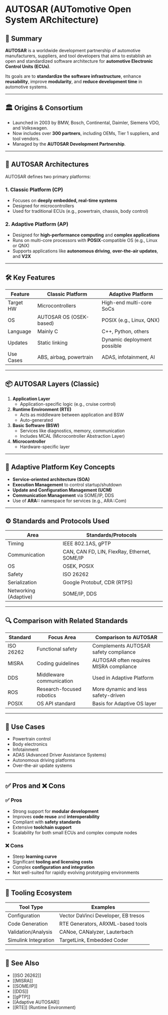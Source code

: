 # AUTOSAR (AUTomotive Open System ARchitecture)

## 📝 Summary

**AUTOSAR** is a worldwide development partnership of automotive manufacturers, suppliers, and tool developers that aims to establish an open and standardized software architecture for **automotive Electronic Control Units (ECUs)**. 

Its goals are to **standardize the software infrastructure**, enhance **reusability**, improve **modularity**, and **reduce development time** in automotive systems.

---

## 🏛️ Origins & Consortium

- Launched in 2003 by BMW, Bosch, Continental, Daimler, Siemens VDO, and Volkswagen.
- Now includes over **300 partners**, including OEMs, Tier 1 suppliers, and tool vendors.
- Managed by the **AUTOSAR Development Partnership**.

---

## 🧱 AUTOSAR Architectures

AUTOSAR defines two primary platforms:

### 1. **Classic Platform (CP)**
- Focuses on **deeply embedded, real-time systems**
- Designed for microcontrollers
- Used for traditional ECUs (e.g., powertrain, chassis, body control)

### 2. **Adaptive Platform (AP)**
- Designed for **high-performance computing** and **complex applications**
- Runs on multi-core processors with **POSIX**-compatible OS (e.g., Linux or QNX)
- Supports applications like **autonomous driving**, **over-the-air updates**, and **V2X**

---

## 🛠️ Key Features

| Feature               | Classic Platform        | Adaptive Platform           |
|-----------------------|-------------------------|-----------------------------|
| Target HW             | Microcontrollers        | High-end multi-core SoCs    |
| OS                    | AUTOSAR OS (OSEK-based) | POSIX (e.g., Linux, QNX)    |
| Language              | Mainly C                | C++, Python, others         |
| Updates               | Static linking          | Dynamic deployment possible |
| Use Cases             | ABS, airbag, powertrain | ADAS, infotainment, AI      |

---

## 📦 AUTOSAR Layers (Classic)

1. **Application Layer**  
   - Application-specific logic (e.g., cruise control)
2. **Runtime Environment (RTE)**  
   - Acts as middleware between application and BSW
   - Auto-generated
3. **Basic Software (BSW)**  
   - Services like diagnostics, memory, communication
   - Includes MCAL (Microcontroller Abstraction Layer)
4. **Microcontroller**  
   - Hardware-specific layer

---

## 🧩 Adaptive Platform Key Concepts

- **Service-oriented architecture (SOA)**
- **Execution Management** to control startup/shutdown
- **Update and Configuration Management (UCM)**
- **Communication Management** via SOME/IP, DDS
- Use of **ARA::** namespace for services (e.g., ARA::Com)

---

## ⚙️ Standards and Protocols Used

| Area                  | Standards/Protocols             |
|-----------------------|---------------------------------|
| Timing                | IEEE 802.1AS, gPTP              |
| Communication         | CAN, CAN FD, LIN, FlexRay, Ethernet, SOME/IP |
| OS                    | OSEK, POSIX                     |
| Safety                | ISO 26262                       |
| Serialization         | Google Protobuf, CDR (RTPS)     |
| Networking (Adaptive) | SOME/IP, DDS                    |

---

## 🔍 Comparison with Related Standards

| Standard         | Focus Area                  | Comparison to AUTOSAR                      |
|------------------|-----------------------------|--------------------------------------------|
| ISO 26262        | Functional safety           | Complements AUTOSAR safety compliance      |
| MISRA            | Coding guidelines           | AUTOSAR often requires MISRA compliance    |
| DDS              | Middleware communication    | Used in Adaptive Platform                  |
| ROS              | Research-focused robotics   | More dynamic and less safety-driven        |
| POSIX            | OS API standard             | Basis for Adaptive OS layer                |

---

## 🎯 Use Cases

- Powertrain control
- Body electronics
- Infotainment
- ADAS (Advanced Driver Assistance Systems)
- Autonomous driving platforms
- Over-the-air update systems

---

## ✅ Pros and ❌ Cons

### ✅ Pros
- Strong support for **modular development**
- Improves **code reuse** and **interoperability**
- Compliant with **safety standards**
- Extensive **toolchain support**
- Scalability for both small ECUs and complex compute nodes

### ❌ Cons
- Steep **learning curve**
- Significant **tooling and licensing costs**
- Complex **configuration and integration**
- Not well-suited for rapidly evolving prototyping environments

---

## 🔧 Tooling Ecosystem

| Tool Type           | Examples                                 |
|---------------------|------------------------------------------|
| Configuration       | Vector DaVinci Developer, EB tresos      |
| Code Generation     | RTE Generators, ARXML-based tools        |
| Validation/Analysis | CANoe, CANalyzer, Lauterbach             |
| Simulink Integration| TargetLink, Embedded Coder               |

---

## 🧠 See Also

- [[ISO 26262]]
- [[MISRA]]
- [[SOME/IP]]
- [[DDS]]
- [[gPTP]]
- [[Adaptive AUTOSAR]]
- [[RTE]] (Runtime Environment)
